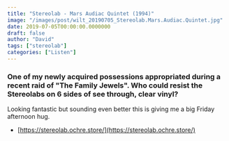 ```yaml
---
title: "Stereolab - Mars Audiac Quintet (1994)"
image: "/images/post/wilt_20190705_Stereolab.Mars.Audiac.Quintet.jpg"
date: 2019-07-05T00:00:00.0000000
draft: false
author: "David"
tags: ["stereolab"]
categories: ["Listen"]
---
```

### One of my newly acquired possessions appropriated during a recent raid of "The Family Jewels". Who could resist the Stereolabs on 6 sides of see through, clear vinyl?

 Looking fantastic but sounding even better this is giving me a big Friday afternoon hug.

-  [https://stereolab.ochre.store/](https://stereolab.ochre.store/)